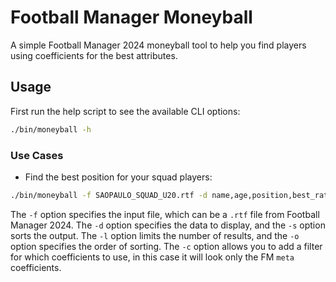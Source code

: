 # Football Manager Moneyball

A simple Football Manager 2024 moneyball tool to help you find players using coefficients for the best attributes.

## Usage

First run the help script to see the available CLI options:

```bash
./bin/moneyball -h
```

### Use Cases

- Find the best position for your squad players:
```bash
./bin/moneyball -f SAOPAULO_SQUAD_U20.rtf -d name,age,position,best_rating,best_rating_value,second_best_rating,second_best_rating_value -s desc -l 500 -o best_rating_value -c _meta
```
The `-f` option specifies the input file, which can be a `.rtf` file from Football Manager 2024. The `-d` option specifies the data to display, and the `-s` option sorts the output. The `-l` option limits the number of results, and the `-o` option specifies the order of sorting. The `-c` option allows you to add a filter for which coefficients to use, in this case it will look only the FM `meta` coefficients.
